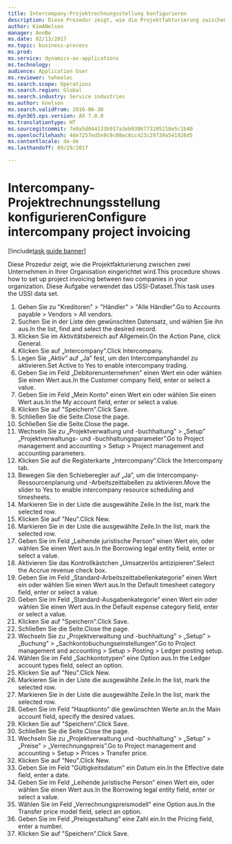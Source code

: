 ```yaml
--- 
title: Intercompany-Projektrechnungsstellung konfigurieren
description: Diese Prozedur zeigt, wie die Projektfakturierung zwischen zwei Unternehmen in Ihrer Organisation eingerichtet wird.
author: KimANelson
manager: AnnBe
ms.date: 02/13/2017
ms.topic: business-process
ms.prod: 
ms.service: dynamics-ax-applications
ms.technology: 
audience: Application User
ms.reviewer: twheeloc
ms.search.scope: Operations
ms.search.region: Global
ms.search.industry: Service industries
ms.author: knelson
ms.search.validFrom: 2016-06-30
ms.dyn365.ops.version: AX 7.0.0
ms.translationtype: HT
ms.sourcegitcommit: 7e0a5d044133b917a3eb9386773205218e5c1b40
ms.openlocfilehash: 4de7257ed5e9c9c08ec6cc423c29739a541926d5
ms.contentlocale: de-de
ms.lasthandoff: 09/29/2017

---
```

# <a name="configure-intercompany-project-invoicing"></a><span data-ttu-id="10164-103">Intercompany-Projektrechnungsstellung konfigurieren</span><span class="sxs-lookup"><span data-stu-id="10164-103">Configure intercompany project invoicing</span></span>

[!include[task guide banner](../../includes/task-guide-banner.md)]

<span data-ttu-id="10164-104">Diese Prozedur zeigt, wie die Projektfakturierung zwischen zwei Unternehmen in Ihrer Organisation eingerichtet wird.</span><span class="sxs-lookup"><span data-stu-id="10164-104">This procedure shows how to set up project invoicing between two companies in your organization.</span></span> <span data-ttu-id="10164-105">Diese Aufgabe verwendet das USSI-Dataset.</span><span class="sxs-lookup"><span data-stu-id="10164-105">This task uses the USSI data set.</span></span>

1. <span data-ttu-id="10164-106">Gehen Sie zu "Kreditoren" > "Händler" > "Alle Händler".</span><span class="sxs-lookup"><span data-stu-id="10164-106">Go to Accounts payable > Vendors > All vendors.</span></span>
2. <span data-ttu-id="10164-107">Suchen Sie in der Liste den gewünschten Datensatz, und wählen Sie ihn aus.</span><span class="sxs-lookup"><span data-stu-id="10164-107">In the list, find and select the desired record.</span></span>
3. <span data-ttu-id="10164-108">Klicken Sie im Aktivitätsbereich auf Allgemein.</span><span class="sxs-lookup"><span data-stu-id="10164-108">On the Action Pane, click General.</span></span>
4. <span data-ttu-id="10164-109">Klicken Sie auf „Intercompany”.</span><span class="sxs-lookup"><span data-stu-id="10164-109">Click Intercompany.</span></span>
5. <span data-ttu-id="10164-110">Legen Sie „Aktiv” auf „Ja” fest, um den Intercompanyhandel zu aktivieren.</span><span class="sxs-lookup"><span data-stu-id="10164-110">Set Active to Yes to enable intercompany trading.</span></span>
6. <span data-ttu-id="10164-111">Geben Sie im Feld „Debitorenunternehmen” einen Wert ein oder wählen Sie einen Wert aus.</span><span class="sxs-lookup"><span data-stu-id="10164-111">In the Customer company field, enter or select a value.</span></span>
7. <span data-ttu-id="10164-112">Geben Sie im Feld „Mein Konto” einen Wert ein oder wählen Sie einen Wert aus.</span><span class="sxs-lookup"><span data-stu-id="10164-112">In the My account field, enter or select a value.</span></span>
8. <span data-ttu-id="10164-113">Klicken Sie auf "Speichern".</span><span class="sxs-lookup"><span data-stu-id="10164-113">Click Save.</span></span>
9. <span data-ttu-id="10164-114">Schließen Sie die Seite.</span><span class="sxs-lookup"><span data-stu-id="10164-114">Close the page.</span></span>
10. <span data-ttu-id="10164-115">Schließen Sie die Seite.</span><span class="sxs-lookup"><span data-stu-id="10164-115">Close the page.</span></span>
11. <span data-ttu-id="10164-116">Wechseln Sie zu „Projektverwaltung und -buchhaltung” > „Setup”  „Projektverwaltungs- und -buchhaltungsparameter”.</span><span class="sxs-lookup"><span data-stu-id="10164-116">Go to Project management and accounting > Setup > Project management and accounting parameters.</span></span>
12. <span data-ttu-id="10164-117">Klicken Sie auf die Registerkarte „Intercompany”.</span><span class="sxs-lookup"><span data-stu-id="10164-117">Click the Intercompany tab.</span></span>
13. <span data-ttu-id="10164-118">Bewegen Sie den Schieberegler auf „Ja”, um die Intercompany-Ressourcenplanung und -Arbeitszeittabellen zu aktivieren.</span><span class="sxs-lookup"><span data-stu-id="10164-118">Move the slider to Yes to enable intercompany resource scheduling and timesheets.</span></span>
14. <span data-ttu-id="10164-119">Markieren Sie in der Liste die ausgewählte Zeile.</span><span class="sxs-lookup"><span data-stu-id="10164-119">In the list, mark the selected row.</span></span>
15. <span data-ttu-id="10164-120">Klicken Sie auf "Neu".</span><span class="sxs-lookup"><span data-stu-id="10164-120">Click New.</span></span>
16. <span data-ttu-id="10164-121">Markieren Sie in der Liste die ausgewählte Zeile.</span><span class="sxs-lookup"><span data-stu-id="10164-121">In the list, mark the selected row.</span></span>
17. <span data-ttu-id="10164-122">Geben Sie im Feld „Leihende juristische Person” einen Wert ein, oder wählen Sie einen Wert aus.</span><span class="sxs-lookup"><span data-stu-id="10164-122">In the Borrowing legal entity field, enter or select a value.</span></span>
18. <span data-ttu-id="10164-123">Aktivieren Sie das Kontrollkästchen „Umsatzerlös antizipieren”.</span><span class="sxs-lookup"><span data-stu-id="10164-123">Select the Accrue revenue check box.</span></span>
19. <span data-ttu-id="10164-124">Geben Sie im Feld „Standard-Arbeitszeittabellenkategorie” einen Wert ein oder wählen Sie einen Wert aus.</span><span class="sxs-lookup"><span data-stu-id="10164-124">In the Default timesheet category field, enter or select a value.</span></span>
20. <span data-ttu-id="10164-125">Geben Sie im Feld „Standard-Ausgabenkategorie” einen Wert ein oder wählen Sie einen Wert aus.</span><span class="sxs-lookup"><span data-stu-id="10164-125">In the Default expense category field, enter or select a value.</span></span>
21. <span data-ttu-id="10164-126">Klicken Sie auf "Speichern".</span><span class="sxs-lookup"><span data-stu-id="10164-126">Click Save.</span></span>
22. <span data-ttu-id="10164-127">Schließen Sie die Seite.</span><span class="sxs-lookup"><span data-stu-id="10164-127">Close the page.</span></span>
23. <span data-ttu-id="10164-128">Wechseln Sie zu „Projektverwaltung und -buchhaltung” > „Setup” > „Buchung” > „Sachkontobuchungseinstellungen”.</span><span class="sxs-lookup"><span data-stu-id="10164-128">Go to Project management and accounting > Setup > Posting > Ledger posting setup.</span></span>
24. <span data-ttu-id="10164-129">Wählen Sie im Feld „Sachkontotypen” eine Option aus.</span><span class="sxs-lookup"><span data-stu-id="10164-129">In the Ledger account types field, select an option.</span></span>
25. <span data-ttu-id="10164-130">Klicken Sie auf "Neu".</span><span class="sxs-lookup"><span data-stu-id="10164-130">Click New.</span></span>
26. <span data-ttu-id="10164-131">Markieren Sie in der Liste die ausgewählte Zeile.</span><span class="sxs-lookup"><span data-stu-id="10164-131">In the list, mark the selected row.</span></span>
27. <span data-ttu-id="10164-132">Markieren Sie in der Liste die ausgewählte Zeile.</span><span class="sxs-lookup"><span data-stu-id="10164-132">In the list, mark the selected row.</span></span>
28. <span data-ttu-id="10164-133">Geben Sie im Feld "Hauptkonto" die gewünschten Werte an.</span><span class="sxs-lookup"><span data-stu-id="10164-133">In the Main account field, specify the desired values.</span></span>
29. <span data-ttu-id="10164-134">Klicken Sie auf "Speichern".</span><span class="sxs-lookup"><span data-stu-id="10164-134">Click Save.</span></span>
30. <span data-ttu-id="10164-135">Schließen Sie die Seite.</span><span class="sxs-lookup"><span data-stu-id="10164-135">Close the page.</span></span>
31. <span data-ttu-id="10164-136">Wechseln Sie zu „Projektverwaltung und -buchhaltung” > „Setup” > „Preise” > „Verrechnungspreis”.</span><span class="sxs-lookup"><span data-stu-id="10164-136">Go to Project management and accounting > Setup > Prices > Transfer price.</span></span>
32. <span data-ttu-id="10164-137">Klicken Sie auf "Neu".</span><span class="sxs-lookup"><span data-stu-id="10164-137">Click New.</span></span>
33. <span data-ttu-id="10164-138">Geben Sie im Feld "Gültigkeitsdatum" ein Datum ein.</span><span class="sxs-lookup"><span data-stu-id="10164-138">In the Effective date field, enter a date.</span></span>
34. <span data-ttu-id="10164-139">Geben Sie im Feld „Leihende juristische Person” einen Wert ein, oder wählen Sie einen Wert aus.</span><span class="sxs-lookup"><span data-stu-id="10164-139">In the Borrowing legal entity field, enter or select a value.</span></span>
35. <span data-ttu-id="10164-140">Wählen Sie im Feld „Verrechnungspreismodell” eine Option aus.</span><span class="sxs-lookup"><span data-stu-id="10164-140">In the Transfer price model field, select an option.</span></span>
36. <span data-ttu-id="10164-141">Geben Sie im Feld „Preisgestaltung” eine Zahl ein.</span><span class="sxs-lookup"><span data-stu-id="10164-141">In the Pricing field, enter a number.</span></span>
37. <span data-ttu-id="10164-142">Klicken Sie auf "Speichern".</span><span class="sxs-lookup"><span data-stu-id="10164-142">Click Save.</span></span>


